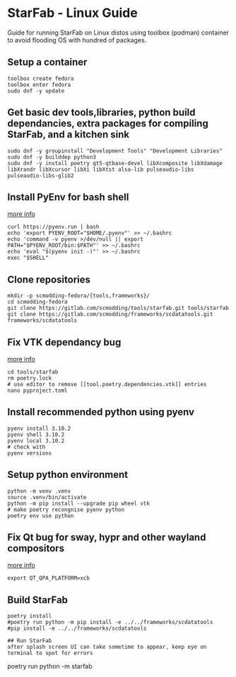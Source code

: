 # StarFab - Linux Guide
Guide for running StarFab on Linux distos using toolbox (podman) container to avoid flooding OS with hundred of packages.
## Setup a container
```
toolbox create fedora
toolbox enter fedora
sudo dnf -y update
```
## Get basic dev tools,libraries, python build dependancies, extra packages for compiling StarFab, and a kitchen sink
```
sudo dnf -y groupinstall "Development Tools" "Development Libraries" 
sudo dnf -y builddep python3
sudo dnf -y install poetry qt5-qtbase-devel libXcomposite libXdamage libXrandr libXcursor libXi libXtst alsa-lib pulseaudio-libs pulseaudio-libs-glib2
```
## Install PyEnv for bash shell
[more info](https://github.com/pyenv/pyenv)
```
curl https://pyenv.run | bash
echo 'export PYENV_ROOT="$HOME/.pyenv"' >> ~/.bashrc
echo 'command -v pyenv >/dev/null || export PATH="$PYENV_ROOT/bin:$PATH"' >> ~/.bashrc
echo 'eval "$(pyenv init -)"' >> ~/.bashrc
exec "$SHELL"
```
## Clone repositories
```
mkdir -p scmodding-fedora/{tools,frameworks}/
cd scmodding-fedora
git clone https://gitlab.com/scmodding/tools/starfab.git tools/starfab
git clone https://gitlab.com/scmodding/frameworks/scdatatools.git frameworks/scdatatools
```
## Fix VTK dependancy bug
[more info](https://gitlab.com/scmodding/tools/starfab/-/issues/70)
```
cd tools/starfab
rm poetry.lock
# use editor to remove [[tool.poetry.dependencies.vtk]] entries
nano pyproject.toml 
```
## Install recommended python using pyenv
```
pyenv install 3.10.2
pyenv shell 3.10.2
pyenv local 3.10.2
# check with
pyenv versions
```
## Setup python environment
```
python -m venv .venv
source .venv/bin/activate
python -m pip install --upgrade pip wheel vtk
# make poetry recongnise pyenv python
poetry env use python
```
## Fix Qt bug for sway, hypr and other wayland compositors
[more info](https://bugreports.qt.io/browse/QTBUG-81504)
```
export QT_QPA_PLATFORM=xcb
```

## Build StarFab
```
poetry install
#poetry run python -m pip install -e ../../frameworks/scdatatools
#pip install -e ../../frameworks/scdatatools
```

```
## Run StarFab
after splash screen UI can take sometime to appear, keep eye on terminal to spot for errors
```
poetry run python -m starfab
```
